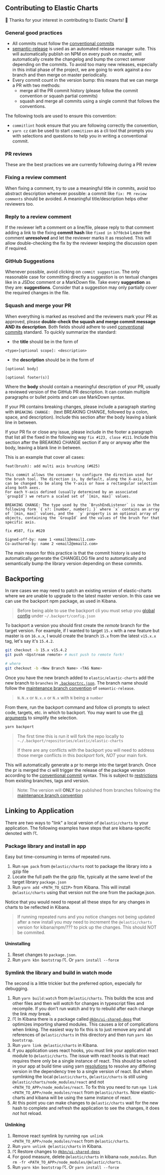 ## Contributing to Elastic Charts

🙌 Thanks for your interest in contributing to Elastic Charts! 🙌

### General good practices

- All commits must follow the [conventional commits](https://www.conventionalcommits.org/en/v1.0.0-beta.2/)
- [semantic-release](https://semantic-release.gitbook.io) is used as an automated release manager suite.
  This will automatically publish on NPM on every push on master, will automatically create the changelog and bump the correct semver depending on the commits. To avoid too many new releases, especially in this initial phase of the project, we are going to work against a `dev` branch and then merge on master periodically.
- Every commit count in the version bump: this means that we can merge a PR with two methods:
  - merge all the PR commit history (please follow the commit convention or squash partial commits)
  - squash and merge all commits using a single commit that follows the conventions.

The following tools are used to ensure this convention:

- `commitlint` hook ensure that you are following correctly the convention,
- `yarn cz` can be used to start `commitizen` as a cli tool that prompts you with selections and questions to help you in writing a conventional commit.

### PR reviews

These are the best practices we are currently following during a PR review

### Fixing a review comment

When fixing a comment, try to use a meaningful title in commits, avoid too abstract description whenever possible: a commit like `fix: PR review comments` should be avoided. A meaningful title/description helps other reviewers too.

### Reply to a review comment

If the reviewer left a comment on a line/file, please reply to that comment adding a link to the fixing **commit hash** like `fixed in b7f0cb4`
Leave the comment **unresolved** and let the reviewer marks it as resolved. This will allow double-checking the fix by the reviewer keeping the discussion open if required.

### GitHub Suggestions
Whenever possible, avoid clicking on `commit suggestion`. The only reasonable case for committing directly a suggestion is on textual changes like in a JSDoc comment or a MarkDown file.
Take every **suggestion** as they are: **suggestions**. Consider that a suggestion may only partially cover the required changes in the file.


### Squash and merge your PR

When everything is marked as resolved and the reviewers mark your PR as approved, please **double-check the squash and merge commit message AND its description**.
Both fields should adhere to used [conventional commits](https://www.conventionalcommits.org/en/v1.0.0-beta.2/) standard.
To quickly summarize the standard:
- the **title** should be in the form of
```
<type>[optional scope]: <description>
```
- the **description** should be in the form of
```
[optional body]

[optional footer(s)]
```
Where the **body** should contain a meaningful description of your PR, usually a reviewed version of the GitHub PR description. It can contain multiple paragraphs or bullet points and can use MarkDown syntax.

If your PR contains breaking changes, please include a paragraph starting with `BREAKING CHANGE: `
(text BREAKING CHANGE, followed by a colon, space, and description). Include this section after the body leaving a blank line in between.

If your PR fix or close any issue, please include in the footer a paragraph that list all the fixed in the following way `fix #123, close #111`. Include this section after the BREAKING CHANGE section if any or anyway after the body, leaving a blank line in between.

This is an example that cover all cases:

```
feat(brush): add multi axis brushing (#625)

This commit allows the consumer to configure the direction used for the brush tool. The direction is, by default, along the X-axis, but can be changed to be along the Y-axis or have a rectangular selection along both axes. 
For each Y-axis defined (usually determined by an associated `groupId`) we return a scaled set of `[min, max]` values.

BREAKING CHANGE: The type used by the `BrushEndListener` is now in the following form `{ x?: [number, number]; }` where `x` contains an array of `[min, max]` values, and the  `y` property is an optional array of objects, containing the `GroupId` and the values of the brush for that specific axis.

fix #587, fix #620

Signed-off-by: name 1 <email1@email1.com>
Co-authored-by: name 2 <email2@email2.com>

```

The main reason for this practice is that the commit history is used to automatically generate the CHANGELOG file and to automatically and semantically bump the library version depending on these commits.


## Backporting

In rare cases we may need to patch an existing version of elastic-charts where we are unable to upgrade to the latest master version. In this case we can use the backport npm package, as used in Kibana.

> Before being able to use the backport cli you must setup you [global config](https://github.com/sqren/backport/blob/master/docs/configuration.md#global-config-backportconfigjson) under `~/.backport/config.json`

To backport a version you should first create the *remote* branch for the target version. For example, if I wanted to target `15.x` with a new feature but master is on `16.x.x`, I would create the branch `15.x` from the latest `v15.x.x` tag, let's say it's `15.4.2`.

```bash
git checkout -b 15.x v15.4.2
git push <Upstream remote> # must push to remote fork!

# where
git checkout -b <New Branch Name> <TAG Name>
```

Once you have the new branch added to `elastic/elastic-charts` add the new branch to `branches` in [`.backportrc.json`](.backportrc.json). The branch name should follow the [maintenance branch convention](https://github.com/semantic-release/semantic-release/blob/0785a844fa8ac1320383452ce531898be3b01f92/docs/recipes/maintenance-releases.md#publishing-maintenance-releases) of `semantic-release`.

> `N.N.x` or `N.x.x` or `N.x` with `N` being a `number`

From there, run the backport command and follow cli prompts to select code, targets, etc. in which to backport. You may want to use the [cli arguments](https://github.com/sqren/backport/blob/master/README.md#cli-arguments) to simplify the selection.

```bash
yarn backport
```

> The first time this is run it will fork the repo locally to `~./.backport/repositories/elastic/elastic-charts`
>
> If there are any conflicts with the backport you will need to address those merge conflicts in this *backport* fork, *NOT* your main fork.

This will automatically generate a pr to merge into the target branch. Once the pr is merged the ci will trigger the release of the package version according to the [conventional commit](https://www.conventionalcommits.org/en/v1.0.0-beta.2/) syntax. This is subject to [restrictions](https://semantic-release.gitbook.io/semantic-release/usage/workflow-configuration#pushing-to-a-maintenance-branch) from existing branches, tags and version.

> Note: The version will __ONLY__ be published from branches following the [maintenance branch convention](https://github.com/semantic-release/semantic-release/blob/0785a844fa8ac1320383452ce531898be3b01f92/docs/recipes/maintenance-releases.md#publishing-maintenance-releases)

## Linking to Application

There are two ways to "link" a local version of `@elastic/charts` to your application. The following examples have steps that are kibana-specific denoted with ☈.

### Package library and install in app

Easy but time-consuming in terms of repeated runs.
1. Run `npm pack` from `@elastic/charts` root to package the library into a gzip file
1. Locate the full path the the gzip file, typically at the same level of the target library `package.json`
1. Run `yarn add <PATH_TO_GZIP>` from Kibana. This will install `@elastic/charts` using that version not the one from the package.json.

Notice that you would need to repeat all these steps for any changes in charts to be reflected in Kibana.

> If running repeated runs and you notice changes not being updated after a new install you _may_ need to increment the `@elastic/charts` version for kibana/npm/??? to pick up the changes. This should NOT be commited.

#### Uninstalling
1. Reset changes to `package.json`.
1. Run `yarn kbn bootstrap` ☈. Or `yarn install --force`

### Symlink the library and build in watch mode

The second is a little trickier but the preferred option, especially for debugging.

1. Run `yarn build:watch` from `@elastic/charts`. This builds the scss and other files and then will _watch_ for changes in typescript files and recompile. If you don't run watch and try to rebuild after each change the link _may_ break.
1. ☈ In Kibana there is a package called [`@kbn/ui-shared-deps`](https://github.com/elastic/kibana/tree/master/packages/kbn-ui-shared-deps) that optimizes importing shared modules. This causes a _lot_ of complications when linking. The easiest way to fix this is to just remove any and all references of `@elastic/charts` in this directory and then run `yarn kbn bootstrap`.
1. Run `yarn link @elastic/charts` in Kibana.
1. If you application uses react hooks, you must link your application react module to `@elastic/charts`. The issue with react hooks is that react requires there only be a single instance of react. This should be solved in your app at build time using yarn [resolutions](https://classic.yarnpkg.com/en/docs/selective-version-resolutions/) to resolve any differing version in the dependency tree to a single version of react. But when symlinking the local `@elastic/charts`, `@elastic/charts` is still using `@elastic/charts/node_modules/react` and not `<PATH_TO_APP>/node_modules/react`. To fix this you need to run `npm link <PATH_TO_APP>/node_modules/react` from `@elastic/charts`. Now elastic-charts and kibana will be using the same instance of react.
1. At this point you can make changes to `@elastic/charts` wait for the new hash to complete and refresh the application to see the changes, it does _not_ hot reload.

#### Unlinking

1. Remove react symlink by running `npm unlink <PATH_TO_APP>/node_modules/react` from `@elastic/charts`.
1. Run `yarn unlink @elastic/charts` in Kibana.
1. ☈ Restore changes to [`@kbn/ui-shared-deps`](https://github.com/elastic/kibana/tree/master/packages/kbn-ui-shared-deps)
1. For good measure, delete `@elastic/charts` in kibana `node_modules`. Run `rm -fr <PATH_TO_APP>/node_modules/@elastic/charts`.
1. Run `yarn kbn bootstrap` ☈. Or `yarn install --force`
